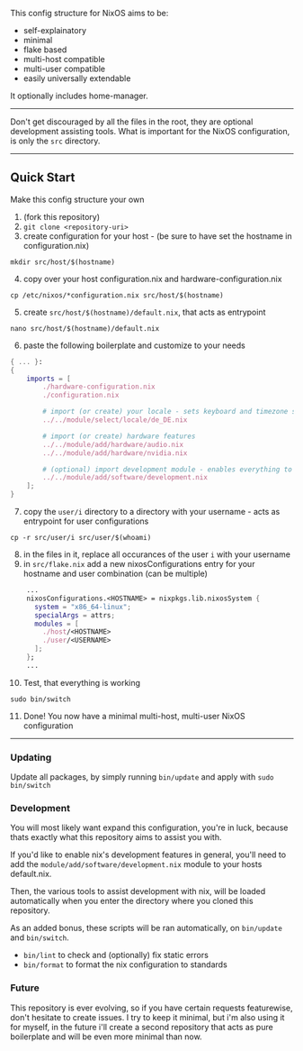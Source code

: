 This config structure for NixOS aims to be:
- self-explainatory
- minimal
- flake based
- multi-host compatible
- multi-user compatible
- easily universally extendable

It optionally includes home-manager.

***
Don't get discouraged by all the files in the root, they are optional development assisting tools.
What is important for the NixOS configuration, is only the `src` directory.
***

## Quick Start
Make this config structure your own
1. (fork this repository)
2. `git clone <repository-uri>`
3. create configuration for your host - (be sure to have set the hostname in configuration.nix)
```shell
mkdir src/host/$(hostname)
```
4. copy over your host configuration.nix and hardware-configuration.nix 
```shell
cp /etc/nixos/*configuration.nix src/host/$(hostname)
```
5. create `src/host/$(hostname)/default.nix`, that acts as entrypoint
```shell
nano src/host/$(hostname)/default.nix
```
6. paste the following boilerplate and customize to your needs
```nix
{ ... }:
{
    imports = [
        ./hardware-configuration.nix
        ./configuration.nix

        # import (or create) your locale - sets keyboard and timezone stuff
        ../../module/select/locale/de_DE.nix

        # import (or create) hardware features
        ../../module/add/hardware/audio.nix
        ../../module/add/hardware/nvidia.nix

        # (optional) import development module - enables everything to further develop this config
        ../../module/add/software/development.nix
    ];
}
```
7. copy the `user/i` directory to a directory with your username - acts as entrypoint for user configurations
```shell
cp -r src/user/i src/user/$(whoami)
```
8. in the files in it, replace all occurances of the user `i` with your username
9. in `src/flake.nix` add a new nixosConfigurations entry for your hostname and user combination (can be multiple)
```nix
    ...
    nixosConfigurations.<HOSTNAME> = nixpkgs.lib.nixosSystem {
      system = "x86_64-linux";
      specialArgs = attrs;
      modules = [
        ./host/<HOSTNAME>
        ./user/<USERNAME>
      ];
    };
    ...
```
10. Test, that everything is working
```shell
sudo bin/switch
```
11. Done! You now have a minimal multi-host, multi-user NixOS configuration
***

### Updating
Update all packages, by simply running `bin/update` and apply with `sudo bin/switch`

### Development
You will most likely want expand this configuration, you're in luck, because thats exactly what this repository aims to assist you with. 

If you'd like to enable nix's development features in general, you'll need to add the `module/add/software/development.nix` module to your hosts default.nix.

Then, the various tools to assist development with nix, will be loaded automatically when you enter the directory where you cloned this repository.

As an added bonus, these scripts will be ran automatically, on `bin/update` and `bin/switch`.

- `bin/lint` to check and (optionally) fix static errors
- `bin/format` to format the nix configuration to standards


### Future
This repository is ever evolving, so if you have certain requests featurewise, don't hesitate to create issues.
I try to keep it minimal, but i'm also using it for myself, in the future i'll create a second repository
that acts as pure boilerplate and will be even more minimal than now.